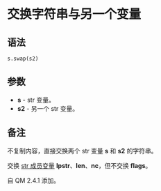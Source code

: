 # 交换字符串与另一个变量

## 语法

```
s.swap(s2)
```

## 参数

- **s** - str 变量。
- **s2** - 另一个 str 变量。

## 备注

不复制内容，直接交换两个 str 变量 **s** 和 **s2** 的字符串。

交换 [str 成员变量](IDP_S_DATA.md) **lpstr**、**len**、**nc**，但不交换 **flags**。

自 QM 2.4.1 添加。